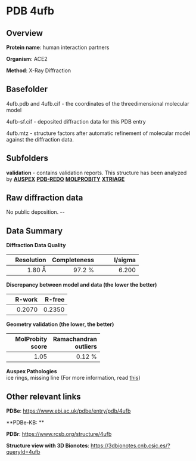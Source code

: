 # PDB 4ufb

## Overview

**Protein name**: human interaction partners

**Organism**: ACE2

**Method**: X-Ray Diffraction



## Basefolder

4ufb.pdb and 4ufb.cif - the coordinates of the threedimensional molecular model

4ufb-sf.cif - deposited diffraction data for this PDB entry

4ufb.mtz - structure factors after automatic refinement of molecular model against the diffraction data.

## Subfolders





**validation** - contains validation reports. This structure has been analyzed by [**AUSPEX**](https://github.com/thorn-lab/coronavirus_structural_task_force/tree/master/pdb/human_interaction_partners/ACE2/4ufb/validation/auspex) [**PDB-REDO**](https://github.com/thorn-lab/coronavirus_structural_task_force/tree/master/pdb/human_interaction_partners/ACE2/4ufb/validation/pdb-redo) [**MOLPROBITY**](https://github.com/thorn-lab/coronavirus_structural_task_force/tree/master/pdb/human_interaction_partners/ACE2/4ufb/validation/molprobity) [**XTRIAGE**](https://github.com/thorn-lab/coronavirus_structural_task_force/blob/master/pdb/human_interaction_partners/ACE2/4ufb/validation/Xtriage_output.log)  



## Raw diffraction data

No public deposition. --<br> 

## Data Summary
**Diffraction Data Quality**

|   | Resolution | Completeness| I/sigma |
|---|-------------:|----------------:|--------------:|
|   |1.80 Å|97.2  %|<img width=50/>6.200|

**Discrepancy between model and data (the lower the better)**

|   | **R-work**| **R-free**   
|---|-------------:|----------------:|           
||  0.2070|  0.2350|

**Geometry validation (the lower, the better)**

|   |**MolProbity<br>score**| **Ramachandran<br>outliers** 
|---|-------------:|----------------:|
||  1.05|  0.12 %|

**Auspex Pathologies**<br> ice rings, missing line (For more information, read [this](https://github.com/thorn-lab/coronavirus_structural_task_force/blob/master/pdb/human_interaction_partners/ACE2/4ufb/validation/auspex/4ufb_auspex_comments.txt))

 



## Other relevant links 
**PDBe**:  https://www.ebi.ac.uk/pdbe/entry/pdb/4ufb

**PDBe-KB: ** 
 
**PDBr**: https://www.rcsb.org/structure/4ufb 

**Structure view with 3D Bionotes**: https://3dbionotes.cnb.csic.es/?queryId=4ufb

